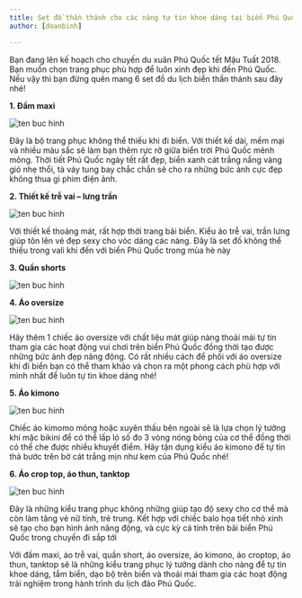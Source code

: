 ```yaml
---
title: Set đồ thần thánh cho các nàng tự tin khoe dáng tại biển Phú Quốc
author: [doanbinh]

---
```


Bạn đang lên kế hoạch cho chuyến du xuân Phú Quốc tết Mậu Tuất 2018. Bạn muốn chọn trang phục phù hợp để luôn xinh đẹp khi đến Phú Quốc. Nếu vậy thì bạn đừng quên mang 6 set đồ du lịch biển thần thánh sau đây nhé!

**1. Đầm maxi**

![ten buc hinh](https://dammaxidep.com/wp-content/uploads/2018/05/vay-dam-maxi-voan-tre-vai-di-bien-dep-2018.jpg "ten buc hinh")

Đây là bộ trang phục không thể thiếu khi đi biển. Với thiết kế dài, mềm mại và nhiều màu sắc sẽ làm bạn thêm rực rỡ giữa biển trời Phú Quốc mênh mông. Thời tiết Phú Quốc ngày tết rất đẹp, biển xanh cát trắng nắng vàng gió nhẹ thổi, tà váy tung bay chắc chắn sẽ cho ra những bức ảnh cực đẹp không thua gì phim điện ảnh.

**2. Thiết kế trễ vai – lưng trần**

![ten buc hinh](https://phuquocxanh.com/vi/wp-content/uploads/2017/10/%E1%BA%A3nh-gh%C3%A9p-768x768.jpg "ten buc hinh")

Với thiết kế thoáng mát, rất hợp thời trang bãi biển. Kiểu áo trễ vai, trần lưng giúp tôn lên vẻ đẹp sexy cho vóc dáng các nàng. Đây là set đồ không thể thiếu trong vali khi đến với biển Phú Quốc trong mùa hè này

**3. Quần shorts**

![ten buc hinh](https://canifa.s3.amazonaws.com/media/catalog/product/cache_generated/350x/8bs18s009-fk023-33-.jpg "ten buc hinh")

**4. Áo oversize**

![ten buc hinh](https://dotobjyajpegd.cloudfront.net/photo/5be3ae7d1827ab0f4351efdc "ten buc hinh")

Hãy thêm 1 chiếc áo oversize với chất liệu mát giúp nàng thoải mái tự tin tham gia các hoạt động vui chơi trên biển Phú Quốc đồng thời tạo được những bức ảnh đẹp năng động. Có rất nhiều cách để phối với áo oversize khi đi biển bạn có thể tham khảo và chọn ra một phong cách phù hợp với mình nhất để luôn tự tin khoe dáng nhé!

**5. Áo kimono**

![ten buc hinh](https://phuquocxanh.com/vi/wp-content/uploads/2017/10/tour-t%E1%BA%BFt-ph%C3%BA-qu%E1%BB%91c-tr%E1%BB%8Dn-g%C3%B3i-2018-1-768x768.jpg "ten buc hinh")

Chiếc áo kimomo mỏng hoặc xuyên thấu bên ngoài sẽ là lựa chọn lý tưởng khi mặc bikini để có thể lấp ló số đo 3 vòng nóng bỏng của cơ thể đồng thời có thể che được nhiều khuyết điểm. Hãy tận dụng kiểu áo kimono để tự tin thả bước trên bờ cát trắng mịn như kem của Phú Quốc nhé!

**6. Áo crop top, áo thun, tanktop**

![ten buc hinh](https://kenh14cdn.com/k:fZWcsjiQcccccccccccc366AAdFBMf/Image/19/abc/fa-mix-do-24-f5e6f/quy-tac-chung-khi-chon-do-he-cho-nguoi-dang-qua-le.JPG "ten buc hinh")

Đây là những kiểu trang phục không những giúp tạo độ sexy cho cơ thể mà còn làm tăng vẻ nữ tính, trẻ trung. Kết hợp với chiếc balo họa tiết nhỏ xinh sẽ tạo cho bạn hình ảnh năng động, và cực kỳ cá tính trên bãi biển Phú Quốc trong chuyến đi sắp tới

Với đầm maxi, áo trễ vai, quần short, áo oversize, áo kimono, áo croptop, áo thun, tanktop sẽ là những kiểu trang phục lý tưởng dành cho nàng để tự tin khoe dáng, tắm biển, dạo bộ trên biển và thoải mái tham gia các hoạt động trải nghiệm trong hành trình du lịch đảo Phú Quốc.